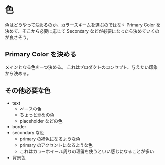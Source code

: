 # 色

色はどうやって決めるのか。カラースキームを選ぶのではなく Primary Color を決めて、そこから必要に応じて Secondary などが必要になったら決めていくのが良さそう。

## Primary Color を決める
メインとなる色を一つ決める。
これはプロダクトのコンセプト、与えたい印象から決める。

## その他必要な色

- text
    - ベースの色
    - ちょっと弱めの色
    - placeholder などの色
- border
- secondary な色
    - primary の補色になるような色
    - primary のアクセントになるような色
    - これはカラーホイール周りの理論を使うといい感じになることが多い
- 背景色

